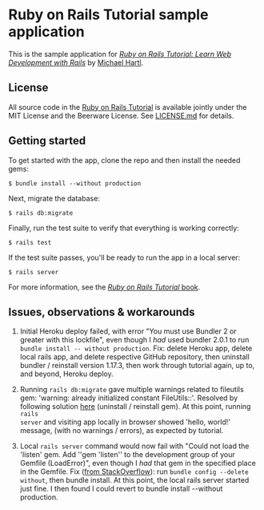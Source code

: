 # Ruby on Rails Tutorial sample application

This is the sample application for
[*Ruby on Rails Tutorial:
Learn Web Development with Rails*](https://www.railstutorial.org/)
by [Michael Hartl](http://www.michaelhartl.com/).

## License

All source code in the [Ruby on Rails Tutorial](https://www.railstutorial.org/)
is available jointly under the MIT License and the Beerware License. See
[LICENSE.md](LICENSE.md) for details.

## Getting started

To get started with the app, clone the repo and then install the needed gems:

```
$ bundle install --without production
```

Next, migrate the database:

```
$ rails db:migrate
```

Finally, run the test suite to verify that everything is working correctly:

```
$ rails test
```

If the test suite passes, you'll be ready to run the app in a local server:

```
$ rails server
```

For more information, see the
[*Ruby on Rails Tutorial* book](https://www.railstutorial.org/book).


## Issues, observations & workarounds

1. Initial Heroku deploy failed, with error "You must use Bundler 2 or greater with this lockfile", even though I _had_ used bundler 2.0.1 to run <code>bundle install -- without production</code>. Fix: delete Heroku app, delete local rails app, and delete respective GitHub repository, then uninstall bundler / reinstall version 1.17.3, then work through tutorial again, up to, and beyond, Heroku deploy.

2. Running <code>rails db:migrate</code> gave multiple warnings related to fileutils gem: 'warning: already initialized constant FileUtils::<constant>'. Resolved by following solution [here](https://stackoverflow.com/questions/51334732/rails-5-2-0-with-ruby-2-5-1-console-warning-already-initialized-constant) (uninstall / reinstall gem). At this point, running <code>rails server</code> and visiting app locally in browser showed 'hello, world!' message, (with no warnings / errors), as expected by tutorial.

3. Local <code>rails server</code> command would now fail with "Could not load the 'listen' gem. Add ''gem 'listen'' to the development group of your Gemfile (LoadError)", even though I _had_ that gem in the specified place in the Gemfile. Fix ([from StackOverflow](https://stackoverflow.com/questions/38663706/loaderror-could-not-load-the-listen-gem-rails-5)): run <code>bundle config --delete without</code>, then </code>bundle install</code>. At this point, the local rails server started just fine. I then found I could revert to </code>bundle install --without production</code>.
